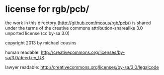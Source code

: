 license for rgb/pcb/
====================
the work in this directory (http://github.com/mcous/rgb/pcb/) is shared under the terms of the creative commons attribution-sharealike 3.0 unported license (cc by-sa 3.0)

copyright 2013 by michael cousins

human readable: http://creativecommons.org/licenses/by-sa/3.0/deed.en_US

lawyer readable: http://creativecommons.org/licenses/by-sa/3.0/legalcode

